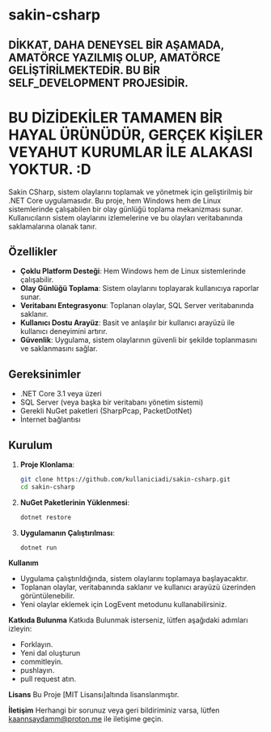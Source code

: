 # sakin-csharp

## DİKKAT, DAHA DENEYSEL BİR AŞAMADA, AMATÖRCE YAZILMIŞ OLUP, AMATÖRCE GELİŞTİRİLMEKTEDİR. BU BİR SELF_DEVELOPMENT PROJESİDİR. <h1>BU DİZİDEKİLER TAMAMEN BİR HAYAL ÜRÜNÜDÜR, GERÇEK KİŞİLER VEYAHUT KURUMLAR İLE ALAKASI YOKTUR. :D </h1>

Sakin CSharp, sistem olaylarını toplamak ve yönetmek için geliştirilmiş bir .NET Core uygulamasıdır. Bu proje, hem Windows hem de Linux sistemlerinde çalışabilen bir olay günlüğü toplama mekanizması sunar. Kullanıcıların sistem olaylarını izlemelerine ve bu olayları veritabanında saklamalarına olanak tanır.

## Özellikler

- **Çoklu Platform Desteği**: Hem Windows hem de Linux sistemlerinde çalışabilir.
- **Olay Günlüğü Toplama**: Sistem olaylarını toplayarak kullanıcıya raporlar sunar.
- **Veritabanı Entegrasyonu**: Toplanan olaylar, SQL Server veritabanında saklanır.
- **Kullanıcı Dostu Arayüz**: Basit ve anlaşılır bir kullanıcı arayüzü ile kullanıcı deneyimini artırır.
- **Güvenlik**: Uygulama, sistem olaylarının güvenli bir şekilde toplanmasını ve saklanmasını sağlar.

## Gereksinimler

- .NET Core 3.1 veya üzeri
- SQL Server (veya başka bir veritabanı yönetim sistemi)
- Gerekli NuGet paketleri (SharpPcap, PacketDotNet)
- İnternet bağlantısı

## Kurulum

1. **Proje Klonlama**:
   ```bash
   git clone https://github.com/kullaniciadi/sakin-csharp.git
   cd sakin-csharp
   ```
2. **NuGet Paketlerinin Yüklenmesi**:
   ```bash
   dotnet restore
   ```
3. **Uygulamanın Çalıştırılması**:
   ```bash
   dotnet run
   ```

**Kullanım**
- Uygulama çalıştırıldığında, sistem olaylarını toplamaya başlayacaktır.
- Toplanan olaylar, veritabanında saklanır ve kullanıcı arayüzü üzerinden görüntülenebilir.
- Yeni olaylar eklemek için LogEvent metodunu kullanabilirsiniz.

**Katkıda Bulunma**
Katkıda Bulunmak isterseniz, lütfen aşağıdaki adımları izleyin:
- Forklayın.
- Yeni dal oluşturun
- commitleyin.
- pushlayın.
- pull request atın.

**Lisans**
Bu Proje [MIT Lisansı]altında lisanslanmıştır.

**İletişim**
Herhangi bir sorunuz veya geri bildiriminiz varsa, lütfen kaannsaydamm@proton.me ile iletişime geçin.




